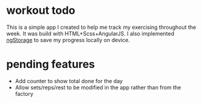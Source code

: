 # workout todo

This is a simple app I created to help me track my exercising throughout the week. It was build with HTML+Scss+AngularJS. I also implemented [ngStorage](https://github.com/gsklee/ngStorage) to save my progress locally on device.

# pending features

* Add counter to show total done for the day
* Allow sets/reps/rest to be modified in the app rather than from the factory